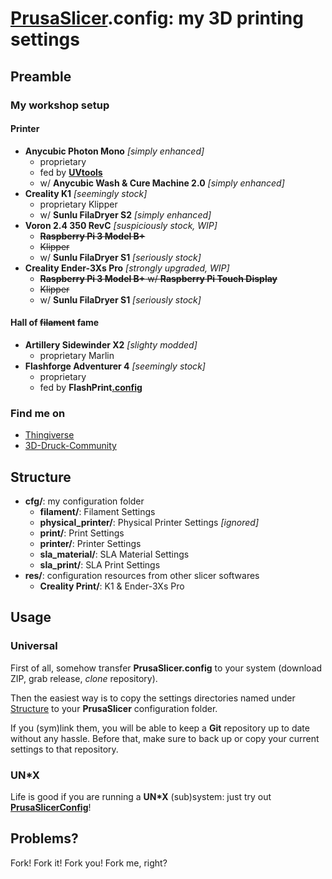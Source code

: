 # [PrusaSlicer](https://github.com/prusa3d/PrusaSlicer).config: my 3D printing settings

## Preamble

### My workshop setup

#### Printer

- **Anycubic Photon Mono** *[simply enhanced]*
    - proprietary
    - fed by **[UVtools](https://github.com/sn4k3/UVtools)**
    - w/ **Anycubic Wash & Cure Machine 2.0** *[simply enhanced]*
- **Creality K1** *[seemingly stock]*
    - proprietary Klipper
    - w/ **Sunlu FilaDryer S2** *[simply enhanced]*
- **Voron 2.4 350 RevC** *[suspiciously stock, WIP]*
    - ~~**Raspberry Pi 3 Model B+**~~
    - ~~Klipper~~
    - w/ **Sunlu FilaDryer S1** *[seriously stock]*
- **Creality Ender-3Xs Pro** *[strongly upgraded, WIP]*
    - ~~**Raspberry Pi 3 Model B+** w/ **Raspberry Pi Touch Display**~~
    - ~~Klipper~~
    - w/ **Sunlu FilaDryer S1** *[seriously stock]*

#### Hall of ~~filament~~ fame

- **Artillery Sidewinder X2** *[slighty modded]*
    - proprietary Marlin
- **Flashforge Adventurer 4** *[seemingly stock]*
    - proprietary
    - fed by **FlashPrint[.config](https://github.com/R2-G2/FlashPrint.config)**

### Find me on

- [Thingiverse](https://www.thingiverse.com/r2g2de)
- [3D-Druck-Community](https://www.3d-druck-community.de/member.php?action=profile&uid=16354)

## Structure

- **cfg/**: my configuration folder
    - **filament/**: Filament Settings
    - **physical_printer/**: Physical Printer Settings *[ignored]*
    - **print/**: Print Settings
    - **printer/**: Printer Settings
    - **sla_material/**: SLA Material Settings
    - **sla_print/**: SLA Print Settings
- **res/**: configuration resources from other slicer softwares
    - **Creality Print/**: K1 & Ender-3Xs Pro

## Usage

### Universal

First of all, somehow transfer **PrusaSlicer.config** to your system (download ZIP, grab release, *clone* repository).

Then the easiest way is to copy the settings directories named under [Structure](#structure) to your **PrusaSlicer**
configuration folder.

If you (sym)link them, you will be able to keep a **Git** repository up to date without any hassle. Before that, make
sure to back up or copy your current settings to that repository.

### UN*X

Life is good if you are running a **UN\*X** (sub)system: just try out
**[PrusaSlicerConfig](https://github.com/R2-G2/PrusaSlicerConfig)**!

## Problems?

Fork! Fork it! Fork you! Fork me, right?
